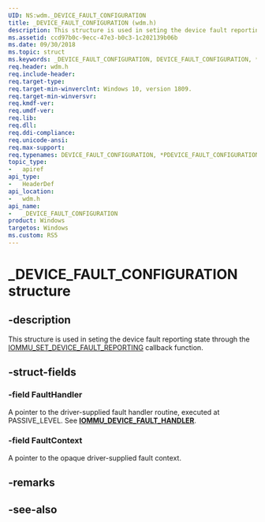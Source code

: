```yaml
---
UID: NS:wdm._DEVICE_FAULT_CONFIGURATION
title: _DEVICE_FAULT_CONFIGURATION (wdm.h)
description: This structure is used in seting the device fault reporting state
ms.assetid: ccd97b0c-9ecc-47e3-b0c3-1c202139b06b
ms.date: 09/30/2018
ms.topic: struct
ms.keywords: _DEVICE_FAULT_CONFIGURATION, DEVICE_FAULT_CONFIGURATION, *PDEVICE_FAULT_CONFIGURATION, 
req.header: wdm.h
req.include-header:
req.target-type:
req.target-min-winverclnt: Windows 10, version 1809.
req.target-min-winversvr:
req.kmdf-ver:
req.umdf-ver:
req.lib:
req.dll:
req.ddi-compliance:
req.unicode-ansi:
req.max-support:
req.typenames: DEVICE_FAULT_CONFIGURATION, *PDEVICE_FAULT_CONFIGURATION
topic_type: 
-	apiref
api_type: 
-	HeaderDef
api_location: 
-	wdm.h
api_name: 
-	_DEVICE_FAULT_CONFIGURATION
product: Windows
targetos: Windows
ms.custom: RS5
---
```


# _DEVICE_FAULT_CONFIGURATION structure

## -description
This structure is used in seting the device fault reporting state through the [IOMMU_SET_DEVICE_FAULT_REPORTING](nc-wdm-iommu_set_device_fault_reporting.md) callback function.

## -struct-fields

### -field FaultHandler
A pointer to the driver-supplied fault handler routine, executed at PASSIVE_LEVEL. See [**IOMMU_DEVICE_FAULT_HANDLER**](nc-wdm-iommu_domain_fault_handler.md).
 
### -field FaultContext
A pointer to the opaque driver-supplied fault context.

## -remarks

## -see-also
